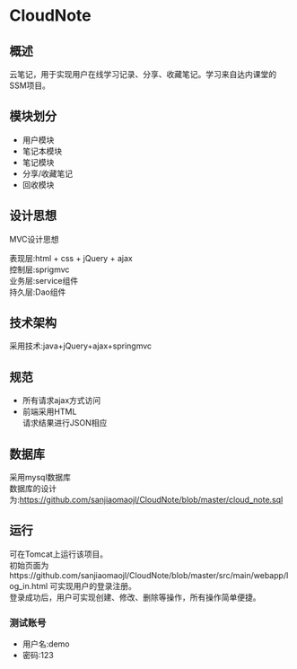 # CloudNote
## 概述
云笔记，用于实现用户在线学习记录、分享、收藏笔记。学习来自达内课堂的SSM项目。
## 模块划分
- 用户模块 <br>
- 笔记本模块 <br>
- 笔记模块 <br>
- 分享/收藏笔记 <br>
- 回收模块 <br>
## 设计思想 <br>
MVC设计思想 <br>

表现层:html + css + jQuery + ajax <br>
控制层:sprigmvc <br>
业务层:service组件 <br>
持久层:Dao组件 <br>
## 技术架构
采用技术:java+jQuery+ajax+springmvc <br>
## 规范
- 所有请求ajax方式访问 <br>
- 前端采用HTML <br>
请求结果进行JSON相应 <br>
## 数据库
采用mysql数据库 <br>
数据库的设计为:https://github.com/sanjiaomaojl/CloudNote/blob/master/cloud_note.sql <br>
## 运行
可在Tomcat上运行该项目。<br>
初始页面为https://github.com/sanjiaomaojl/CloudNote/blob/master/src/main/webapp/log_in.html 可实现用户的登录注册。<br>
登录成功后，用户可实现创建、修改、删除等操作，所有操作简单便捷。<br>
### 测试账号
- 用户名:demo
- 密码:123
